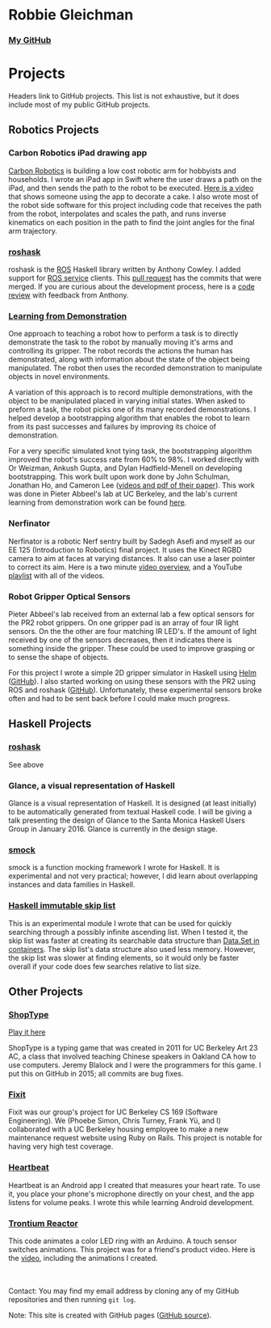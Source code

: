 # Robbie Gleichman #
### [My GitHub](https://github.com/rgleichman) ###

# Projects #
Headers link to GitHub projects. This list is not exhaustive, but it does include most of my public GitHub projects.

## Robotics Projects ##

### Carbon Robotics iPad drawing app ###
[Carbon Robotics](http://www.carbon.ai) is building a low cost robotic arm for hobbyists and households. I wrote an iPad app in Swift where the user draws a path on the iPad, and then sends the path to the robot to be executed. [Here is a video](https://www.youtube.com/watch?v=Emq8VNhJx2s) that shows someone using the app to decorate a cake. I also wrote most of the robot side software for this project including code that receives the path from the robot, interpolates and scales the path, and runs inverse kinematics on each position in the path to find the joint angles for the final arm trajectory.

### [roshask](https://github.com/acowley/roshask) ###
roshask is the [ROS](http://www.ros.org) Haskell library written by Anthony Cowley. I added support for [ROS service](http://wiki.ros.org/Services) clients. This [pull request](https://github.com/acowley/roshask/pull/24) has the commits that were merged. If you are curious about the development process, here is a [code review](https://github.com/acowley/roshask/pull/22) with feedback from Anthony.

### [Learning from Demonstration](https://github.com/rgleichman/rapprentice) ###
One approach to teaching a robot how to perform a task is to directly demonstrate the task to the robot by manually moving it's arms and controlling its gripper. The robot records the actions the human has demonstrated, along with information about the state of the object being manipulated. The robot then uses the recorded demonstration to manipulate objects in novel environments.

A variation of this approach is to record multiple demonstrations, with the object to be manipulated placed in varying initial states. When asked to preform a task, the robot picks one of its many recorded demonstrations. I helped develop a bootstrapping algorithm that enables the robot to learn from its past successes and failures by improving its choice of demonstration.

For a very specific simulated knot tying task, the bootstrapping algorithm improved the robot's success rate from 60% to 98%. I worked directly with Or Weizman, Ankush Gupta, and Dylan Hadfield-Menell on developing bootstrapping. This work built upon work done by John Schulman, Jonathan Ho, and Cameron Lee ([videos and pdf of their paper](http://rll.berkeley.edu/isrr2013lfd/)). This work was done in Pieter Abbeel's lab at UC Berkeley, and the lab's current learning from demonstration work can be found [here](http://lfd.readthedocs.org/en/latest/).

### Nerfinator ###
Nerfinator is a robotic Nerf sentry built by Sadegh Asefi and myself as our EE 125 (Introduction to Robotics) final project. It uses the Kinect RGBD camera to aim at faces at varying distances. It also can use a laser pointer to correct its aim. Here is a two minute [video overview](https://www.youtube.com/watch?v=oau05MdCPMc), and a YouTube [playlist](https://www.youtube.com/watch?v=3zx1phhTI8c&list=PLj1b-zmkThBO8FdYdLjTq-sJV3GInXYMh) with all of the videos.

### Robot Gripper Optical Sensors ###
Pieter Abbeel's lab received from an external lab a few optical sensors for the PR2 robot grippers. On one gripper pad is an array of four IR light sensors. On the the other are four matching IR LED's. If the amount of light received by one of the sensors decreases, then it indicates there is something inside the gripper. These could be used to improve grasping or to sense the shape of objects.

For this project I wrote a simple 2D gripper simulator in Haskell using [Helm](http://helm-engine.org/) ([GitHub](https://github.com/rgleichman/sense)).
I also started working on using these sensors with the PR2 using ROS and roshask ([GitHub](https://github.com/rgleichman/uwsensor_demos)). Unfortunately, these experimental sensors broke often and had to be sent back before I could make much progress.

## Haskell Projects ##

### [roshask](https://github.com/acowley/roshask) ###
See above

### Glance, a visual representation of Haskell ###
Glance is a visual representation of Haskell. It is designed (at least initially) to be automatically generated from textual Haskell code. I will be giving a talk presenting the design of Glance to the Santa Monica Haskell Users Group in January 2016. Glance is currently in the design stage.

### [smock](https://github.com/rgleichman/smock) ###
smock is a function mocking framework I wrote for Haskell. It is experimental and not very practical; however, I did learn about overlapping instances and data families in Haskell.

### [Haskell immutable skip list](https://github.com/rgleichman/skip) ###
This is an experimental module I wrote that can be used for quickly searching through a possibly infinite ascending list. When I tested it, the skip list was faster at creating its searchable data structure than [Data.Set in containers](http://hackage.haskell.org/package/containers-0.5.6.3/docs/Data-Set.html). The skip list's data structure also used less memory. However, the skip list was slower at finding elements, so it would only be faster overall if your code does few searches relative to list size.

## Other Projects ##
### [ShopType](https://github.com/rgleichman/shoptype) ###
[Play it here](http://rgleichman.github.io/shoptype)

ShopType is a typing game that was created in 2011 for UC Berkeley Art 23 AC, a class that involved teaching Chinese speakers in Oakland CA how to use computers. Jeremy Blalock and I were the programmers for this game. I put this on GitHub in 2015; all commits are bug fixes.

### [Fixit](https://github.com/phoebesimon/fixit) ###
Fixit was our group's project for UC Berkeley CS 169 (Software Engineering). We (Phoebe Simon, Chris Turney, Frank Yü,  and I) collaborated with a UC Berkeley housing employee to make a new maintenance request website using Ruby on Rails. This project is notable for having very high test coverage.

### [Heartbeat](https://github.com/rgleichman/heartBeat) ###
Heartbeat is an Android app I created that measures your heart rate. To use it, you place your phone's microphone directly on your chest, and the app listens for volume peaks. I wrote this while learning Android development.

### [Trontium Reactor](https://github.com/rgleichman/reactor) ###
This code animates a color LED ring with an Arduino. A touch sensor switches animations. This project was for a friend's product video. Here is the [video](https://vimeo.com/88085657), including the animations I created.

<br></br>
Contact: You may find my email address by cloning any of my GitHub repositories and then running `git log`.

Note: This site is created with GitHub pages ([GitHub source](https://github.com/rgleichman/rgleichman.github.io)).
